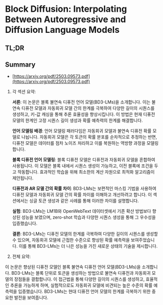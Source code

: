 # Block Diffusion: Interpolating Between Autoregressive and Diffusion Language Models
## TL;DR
## Summary
- [https://arxiv.org/pdf/2503.09573.pdf](https://arxiv.org/pdf/2503.09573.pdf)

1. 각 섹션 요약:
   
   **서론**: 이 논문은 블록 불연속 디퓨전 언어 모델(BD3-LMs)을 소개합니다. 이는 불연속 디퓨전 모델과 자동회귀 모델 간의 한계를 극복하여 다양한 길이의 시퀀스를 생성하고, 키-값 캐싱을 통해 추론 효율성을 향상시킵니다. 이 방법은 현재 디퓨전 모델의 한계인 고정 시퀀스 길이 생성과 확률 예측력의 한계를 해결합니다.

   **언어 모델링 배경**: 언어 모델링 패러다임은 자동회귀 모델과 불연속 디퓨전 확률 모델로 나뉩니다. 자동회귀 모델은 각 토큰의 확률 분포를 순차적으로 추정하는 반면, 디퓨전 모델은 데이터를 점차 노이즈 처리하고 이를 복원하는 역방향 과정을 모델링합니다.

   **블록 디퓨전 언어 모델링**: 블록 디퓨전 모델은 디퓨전과 자동회귀 모델을 혼합하여 사용됩니다. 이 모델은 블록 내에서 시퀀스 생성이 가능하고, 이전 블록에 조건을 두고 작동합니다. 효과적인 학습을 위해 최소한의 계산 자원으로 최적화 알고리즘이 제안됩니다. 

   **디퓨전과 AR 모델 간의 확률 차이**: BD3-LMs는 보편적인 마스킹 기법을 사용하여 디퓨전 모델과 자동회귀 모델 간의 확률 차이를 이해하고 개선하려고 합니다. 이 섹션에서는 싱글 토큰 생성과 같은 사례를 통해 이러한 차이를 설명합니다.

   **실험**: BD3-LMs는 LM1B와 OpenWebText 데이터셋에서 기존 확산 방법보다 향상된 성능을 보였으며, zero-shot 학습과 다양한 시퀀스 생성을 통해 그 우수성을 입증했습니다.

   **결론**: BD3-LMs는 디퓨전 모델의 한계를 극복하여 다양한 길이의 시퀀스를 생성할 수 있으며, 자동회귀 모델에 근접한 수준으로 향상된 확률 예측력을 보여주었습니다. 이를 통해 BD3-LMs는 더 나은 성능을 가진 새로운 상태의 기술을 제시합니다.

2. 전체 요약:

이 논문은 향상된 디퓨전 모델인 블록 불연속 디퓨전 언어 모델(BD3-LMs)을 소개합니다. BD3-LMs는 블록 단위로 토큰을 생성하는 방법으로 불연속 디퓨전과 자동회귀 모델의 장점들을 결합합니다. 이 접근법을 통해 다양한 길이의 시퀀스를 생성하고, 효율적인 추론을 가능하게 하며, 실험적으로도 자동회귀 모델에 비견되는 높은 수준의 확률 예측력을 입증했습니다. BD3-LMs는 현대 디퓨전 언어 모델의 한계를 극복하기 위한 중요한 발전을 보여줍니다.